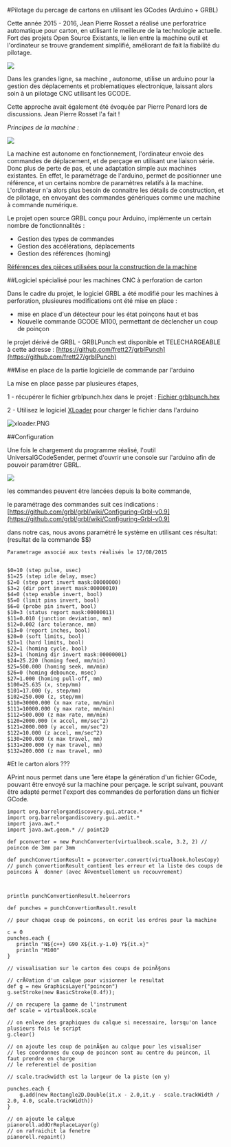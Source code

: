 #Pilotage du percage de cartons en utilisant les GCodes (Arduino + GRBL) 


Cette année 2015 - 2016, Jean Pierre Rosset a réalisé une perforatrice automatique pour carton, en utilisant le meilleure de la technologie actuelle. Fort des projets Open Source Existants, le lien entre la machine outil et l'ordinateur se trouve grandement simplifié, améliorant de fait la fiabilité du pilotage.

![](perfo_35r.jpg)

Dans les grandes ligne, sa machine , autonome, utilise un arduino pour la gestion des déplacements et problematiques electronique, laissant alors soin à un pilotage CNC utilisant les GCODE. 

Cette approche avait également été évoquée par Pierre Penard lors de discussions. Jean Pierre Rosset l'a fait !

_Principes de la machine :_

![](synoptic.png)


La machine est autonome en fonctionnement, l'ordinateur envoie des commandes de déplacement, et de perçage en utilisant une liaison série. Donc plus de perte de pas, et une adaptation simple aux machines existantes. En effet, le paramétrage de l'arduino, permet de positionner une référence, et un certains nombre de paramètres relatifs à la machine. 
L'ordinateur n'a alors plus besoin de connaitre les détails de construction, et de pilotage, en envoyant des commandes génériques comme une machine à commande numérique.

Le projet open source GRBL conçu pour Arduino, implémente un certain nombre de fonctionnalités :

- Gestion des types de commandes
- Gestion des accélérations, déplacements
- Gestion des références (homing)


[Références des pièces utilisées pour la construction de la machine](PIECES_POUR_CONSTRUCTION_PERFORATRICE.pdf) 

##Logiciel spécialisé pour les machines CNC à perforation de carton

Dans le cadre du projet, le logiciel GRBL a été modifié pour les machines à perforation, plusieures modifications ont été mise en place :

- mise en place d'un détecteur pour les état poinçons haut et bas
- Nouvelle commande GCODE M100, permettant de déclencher un coup de poinçon 

le projet dérivé de GRBL - GRBLPunch est disponible et TELECHARGEABLE à cette adresse : [https://github.com/frett27/grblPunch](https://github.com/frett27/grblPunch)

##Mise en place de la partie logicielle de commande par l'arduino

La mise en place passe par plusieures étapes, 

1 - récupérer le fichier grblpunch.hex dans le projet : [Fichier grblpunch.hex](https://github.com/frett27/grblPunch)

2 - Utilisez le logiciel [XLoader](XLoader.zip) pour charger le fichier dans l'arduino

![xloader.PNG](xloader.PNG)



##Configuration

Une fois le chargement du programme réalisé, l'outil UniversalGCodeSender, permet d'ouvrir une console sur l'arduino afin de pouvoir paramétrer GBRL.

![](UGCODESender.png)

les commandes peuvent être lancées depuis la boite commande, 

le paramétrage des commandes suit ces indications : [https://github.com/grbl/grbl/wiki/Configuring-Grbl-v0.9](https://github.com/grbl/grbl/wiki/Configuring-Grbl-v0.9)

dans notre cas, nous avons paramétré le système en utilisant ces résultat: (resultat de la commande $$)


	Parametrage associé aux tests réalisés le 17/08/2015

	
	$0=10 (step pulse, usec)
	$1=25 (step idle delay, msec)
	$2=0 (step port invert mask:00000000)
	$3=2 (dir port invert mask:00000010)
	$4=0 (step enable invert, bool)
	$5=0 (limit pins invert, bool)
	$6=0 (probe pin invert, bool)
	$10=3 (status report mask:00000011)
	$11=0.010 (junction deviation, mm)
	$12=0.002 (arc tolerance, mm)
	$13=0 (report inches, bool)
	$20=0 (soft limits, bool)
	$21=1 (hard limits, bool)
	$22=1 (homing cycle, bool)
	$23=1 (homing dir invert mask:00000001)
	$24=25.220 (homing feed, mm/min)
	$25=500.000 (homing seek, mm/min)
	$26=0 (homing debounce, msec)
	$27=1.000 (homing pull-off, mm)
	$100=25.635 (x, step/mm)
	$101=17.000 (y, step/mm)
	$102=250.000 (z, step/mm)
	$110=30000.000 (x max rate, mm/min)
	$111=10000.000 (y max rate, mm/min)
	$112=500.000 (z max rate, mm/min)
	$120=2000.000 (x accel, mm/sec^2)
	$121=2000.000 (y accel, mm/sec^2)
	$122=10.000 (z accel, mm/sec^2)
	$130=200.000 (x max travel, mm)
	$131=200.000 (y max travel, mm)
	$132=200.000 (z max travel, mm)


#Et le carton alors ???

APrint nous permet dans une 1ere étape la génération d'un fichier GCode, pouvant être envoyé sur la machine pour perçage. le script suivant, pouvant être adapté permet l'export des commandes de perforation dans un fichier GCode.

	
	
	import org.barrelorgandiscovery.gui.atrace.*
	import org.barrelorgandiscovery.gui.aedit.*
	import java.awt.*
	import java.awt.geom.* // point2D
	
	def pconverter = new PunchConverter(virtualbook.scale, 3.2, 2) // poincon de 3mm par 3mm
	
	def punchConvertionResult = pconverter.convert(virtualbook.holesCopy)
	// punch convertionResult contient les erreur et la liste des coups de poincons Ã  donner (avec Ã©ventuellement un recouvrement)
	
	
	
	println punchConvertionResult.holeerrors
	
	def punches = punchConvertionResult.result
	
	// pour chaque coup de poincons, on ecrit les ordres pour la machine
	
	c = 0
	punches.each {
	   println "N${c++} G90 X${it.y-1.0} Y${it.x}"
	   println "M100"
	}
	
	// visualisation sur le carton des coups de poinÃ§ons
	
	// crÃ©ation d'un calque pour visionner le resultat
	def g = new GraphicsLayer("poincon")
	g.setStroke(new BasicStroke(0.4f));
	
	// on recupere la gamme de l'instrument
	def scale = virtualbook.scale
	
	// on enleve des graphiques du calque si necessaire, lorsqu'on lance plusieurs fois le script
	g.clear()
	
	// on ajoute les coup de poinÃ§on au calque pour les visualiser
	// les coordonnes du coup de poincon sont au centre du poincon, il faut prendre en charge
	// le referentiel de position
	
	// scale.trackwidth est la largeur de la piste (en y)
	
	punches.each {
	    g.add(new Rectangle2D.Double(it.x - 2.0,it.y - scale.trackWidth / 2.0, 4.0, scale.trackWidth))
	}
	
	// on ajoute le calque
	pianoroll.addOrReplaceLayer(g)
	// on rafraichit la fenetre
	pianoroll.repaint()


